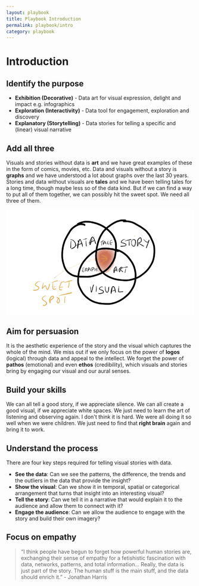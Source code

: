 ```yaml
---
layout: playbook
title: Playbook Introduction
permalink: playbook/intro
category: playbook
---
```


# Introduction

## Identify the purpose
- **Exhibition (Decorative)** - Data art for visual expression, delight and impact e.g. infographics
- **Exploration (Interactivity)** - Data tool for engagement, exploration and discovery
- **Explanatory (Storytelling)** - Data stories for telling a specific and (linear) visual narrative

## Add all three

Visuals and stories without data is **art** and we have great examples of these in the form of comics, movies, etc. Data and visuals without a story is **graphs** and we have understood a lot about graphs over the last 30 years. Stories and data without visuals are **tales** and we have been telling tales for a long time, though maybe less so of the data kind. But if we can find a way to put all of them together, we can possibly hit the sweet spot. We need all three of them.

![Image](../../assets/img/data_story_visual.png)

## Aim for persuasion
It is the aesthetic experience of the story and the visual which captures the whole of the mind. We miss out if we only focus on the power of **logos** (logical) through data and appeal to the intellect. We forget the power of **pathos** (emotional) and even **ethos** (credibility), which visuals and stories bring by engaging our visual and our aural senses. 

## Build your skills 
We can all tell a good story, if we appreciate silence. We can all create a good visual, if we appreciate white spaces. We just need to learn the art of listening and observing again. I don't think it is hard. We were all doing it so well when we were children. We just need to find that **right brain** again and bring it to work. 

## Understand the process

There are four key steps required for telling visual stories with data. 
- **See the data**: Can we see the patterns, the difference, the trends and the outliers in the data that provide the insight? 
- **Show the visual**: Can we show it in temporal, spatial or categorical arrangement that turns that insight into an interesting visual?
- **Tell the story**: Can we tell it in a narrative that would explain it to the audience and allow them to connect with it? 
- **Engage the audience**: Can we allow the audience to engage with the story and build their own imagery?


## Focus on empathy 

> “I think people have begun to forget how powerful human stories are, exchanging their sense of empathy for a fetishistic fascination with data, networks, patterns, and total information... Really, the data is just part of the story. The human stuff is the main stuff, and the data should enrich it.” - Jonathan Harris


